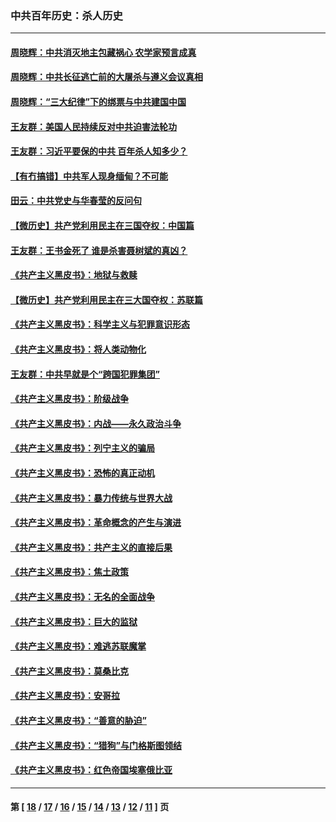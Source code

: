 ### 中共百年历史：杀人历史
---
#### [周晓辉：中共消灭地主包藏祸心 农学家预言成真](../../pages/nf1176106/n12958960.md?05310430) 
#### [周晓辉：中共长征逃亡前的大屠杀与遵义会议真相](../../pages/nf1176106/n12888747.md?05310430) 
#### [周晓辉：“三大纪律”下的绑票与中共建国中国](../../pages/nf1176106/n12882305.md?05310430) 
#### [王友群：美国人民持续反对中共迫害法轮功](../../pages/nf1176106/n12849121.md?05310430) 
#### [王友群：习近平要保的中共 百年杀人知多少？](../../pages/nf1176106/n12833861.md?05310430) 
#### [【有冇搞错】中共军人现身缅甸？不可能](../../pages/nf1176106/n12773250.md?05310430) 
#### [田云：中共党史与华春莹的反问句](../../pages/nf1176106/n12765178.md?05310430) 
#### [【微历史】共产党利用民主在三国夺权：中国篇](../../pages/nf1176106/n12740955.md?05310430) 
#### [王友群：王书金死了 谁是杀害聂树斌的真凶？](../../pages/nf1176106/n12728677.md?05310430) 
#### [《共产主义黑皮书》：地狱与救赎](../../pages/nf1176106/n12705614.md?05310430) 
#### [【微历史】共产党利用民主在三大国夺权：苏联篇](../../pages/nf1176106/n12707756.md?05310430) 
#### [《共产主义黑皮书》：科学主义与犯罪意识形态](../../pages/nf1176106/n12700684.md?05310430) 
#### [《共产主义黑皮书》：将人类动物化](../../pages/nf1176106/n12696212.md?05310430) 
#### [王友群：中共早就是个“跨国犯罪集团”](../../pages/nf1176106/n12696339.md?05310430) 
#### [《共产主义黑皮书》：阶级战争](../../pages/nf1176106/n12690702.md?05310430) 
#### [《共产主义黑皮书》：内战——永久政治斗争](../../pages/nf1176106/n12685891.md?05310430) 
#### [《共产主义黑皮书》：列宁主义的骗局](../../pages/nf1176106/n12671223.md?05310430) 
#### [《共产主义黑皮书》：恐怖的真正动机](../../pages/nf1176106/n12666294.md?05310430) 
#### [《共产主义黑皮书》：暴力传统与世界大战](../../pages/nf1176106/n12660322.md?05310430) 
#### [《共产主义黑皮书》：革命概念的产生与演进](../../pages/nf1176106/n12655045.md?05310430) 
#### [《共产主义黑皮书》：共产主义的直接后果](../../pages/nf1176106/n12644821.md?05310430) 
#### [《共产主义黑皮书》：焦土政策](../../pages/nf1176106/n12640254.md?05310430) 
#### [《共产主义黑皮书》：无名的全面战争](../../pages/nf1176106/n12633845.md?05310430) 
#### [《共产主义黑皮书》：巨大的监狱](../../pages/nf1176106/n12623116.md?05310430) 
#### [《共产主义黑皮书》：难逃苏联魔掌](../../pages/nf1176106/n12613254.md?05310430) 
#### [《共产主义黑皮书》：莫桑比克](../../pages/nf1176106/n12596409.md?05310430) 
#### [《共产主义黑皮书》：安哥拉](../../pages/nf1176106/n12585438.md?05310430) 
#### [《共产主义黑皮书》：“善意的胁迫”](../../pages/nf1176106/n12575454.md?05310430) 
#### [《共产主义黑皮书》：“猎狗”与门格斯图领结](../../pages/nf1176106/n12570100.md?05310430) 
#### [《共产主义黑皮书》：红色帝国埃塞俄比亚](../../pages/nf1176106/n12564156.md?05310430) 

---
#### 第 [ [18](./18.md?05310430) / [17](./17.md?05310430) / [16](./16.md?05310430) / [15](./15.md?05310430) / [14](./14.md?05310430) / [13](./13.md?05310430) / [12](./12.md?05310430) / [11](./11.md?05310430) ] 页
